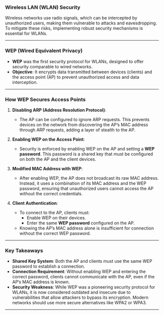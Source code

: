 ### **Wireless LAN (WLAN) Security**

Wireless networks use radio signals, which can be intercepted by unauthorized users, making them vulnerable to attacks and eavesdropping. To mitigate these risks, implementing robust security mechanisms is essential for WLANs.

---

### **WEP (Wired Equivalent Privacy)**

- **WEP** was the first security protocol for WLANs, designed to offer security comparable to wired networks.
- **Objective**: It encrypts data transmitted between devices (clients) and the access point (AP) to prevent unauthorized access and data interception.

---

### **How WEP Secures Access Points**

1. **Disabling ARP (Address Resolution Protocol)**:
    
    - The AP can be configured to ignore ARP requests. This prevents devices on the network from discovering the AP’s MAC address through ARP requests, adding a layer of stealth to the AP.
2. **Enabling WEP on the Access Point**:
    
    - Security is enforced by enabling WEP on the AP and setting a **WEP password**. This password is a shared key that must be configured on both the AP and the client devices.
3. **Modified MAC Address with WEP**:
    
    - After enabling WEP, the AP does not broadcast its raw MAC address. Instead, it uses a combination of its MAC address and the WEP password, ensuring that unauthorized users cannot access the AP without the correct credentials.
4. **Client Authentication**:
    
    - To connect to the AP, clients must:
        - Enable WEP on their devices.
        - Enter the same **WEP password** configured on the AP.
    - Knowing the AP’s MAC address alone is insufficient for connection without the correct WEP password.

---

### **Key Takeaways**

- **Shared Key System**: Both the AP and clients must use the same WEP password to establish a connection.
- **Connection Requirement**: Without enabling WEP and entering the correct password, clients cannot communicate with the AP, even if the AP’s MAC address is known.
- **Security Weakness**: While WEP was a pioneering security protocol for WLANs, it is now considered outdated and insecure due to vulnerabilities that allow attackers to bypass its encryption. Modern networks should use more secure alternatives like WPA2 or WPA3.

---